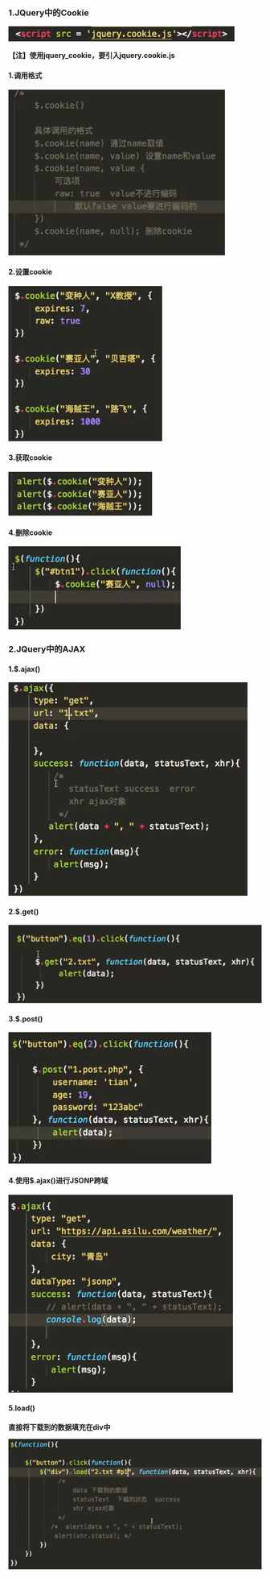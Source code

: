 ### 1.JQuery中的Cookie

![1601968333238](assets/1601968333238.png)

**【注】使用jquery_cookie，要引入jquery.cookie.js**

#### 1.调用格式

![1601968776812](assets/1601968776812.png)

#### 2.设置cookie

![1601968804895](assets/1601968804895.png)

#### 3.获取cookie

![1601968843122](assets/1601968843122.png)

#### 4.删除cookie

![1601968900708](assets/1601968900708.png)

### 2.JQuery中的AJAX

#### 1.$.ajax()

![1601970033958](assets/1601970033958.png)



#### 2.$.get()

![1601972632714](assets/1601972632714.png)

#### 3.$.post()

![1601972685891](assets/1601972685891.png)

#### 4.使用$.ajax()进行JSONP跨域

![1601970740275](assets/1601970740275.png)

#### 5.load()

**直接将下载到的数据填充在div中**

![1601972508001](assets/1601972508001.png)

